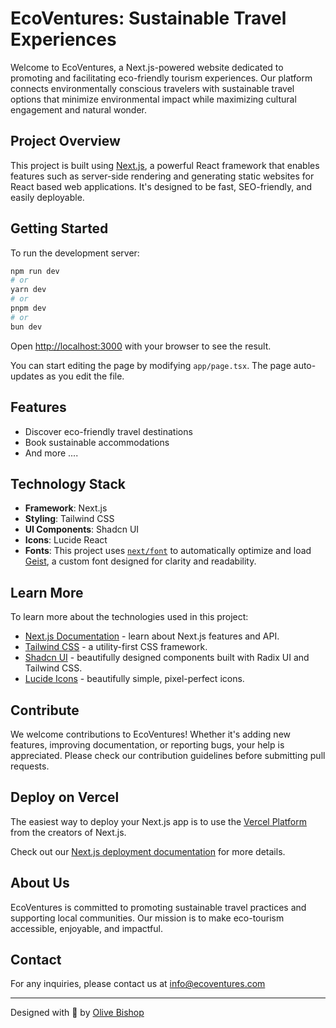 # EcoVentures: Sustainable Travel Experiences

Welcome to EcoVentures, a Next.js-powered website dedicated to promoting and facilitating eco-friendly tourism experiences. Our platform connects environmentally conscious travelers with sustainable travel options that minimize environmental impact while maximizing cultural engagement and natural wonder.

## Project Overview

This project is built using [Next.js](https://nextjs.org), a powerful React framework that enables features such as server-side rendering and generating static websites for React based web applications. It's designed to be fast, SEO-friendly, and easily deployable.

## Getting Started

To run the development server:

```bash
npm run dev
# or
yarn dev
# or
pnpm dev
# or
bun dev
```

Open [http://localhost:3000](http://localhost:3000) with your browser to see the result.

You can start editing the page by modifying `app/page.tsx`. The page auto-updates as you edit the file.

## Features

- Discover eco-friendly travel destinations
- Book sustainable accommodations
- And more ....

## Technology Stack

- **Framework**: Next.js
- **Styling**: Tailwind CSS
- **UI Components**: Shadcn UI
- **Icons**: Lucide React
- **Fonts**: This project uses [`next/font`](https://nextjs.org/docs/app/building-your-application/optimizing/fonts) to automatically optimize and load [Geist](https://vercel.com/font), a custom font designed for clarity and readability.

## Learn More

To learn more about the technologies used in this project:

- [Next.js Documentation](https://nextjs.org/docs) - learn about Next.js features and API.
- [Tailwind CSS](https://tailwindcss.com/docs) - a utility-first CSS framework.
- [Shadcn UI](https://ui.shadcn.com/) - beautifully designed components built with Radix UI and Tailwind CSS.
- [Lucide Icons](https://lucide.dev/) - beautifully simple, pixel-perfect icons.

## Contribute

We welcome contributions to EcoVentures! Whether it's adding new features, improving documentation, or reporting bugs, your help is appreciated. Please check our contribution guidelines before submitting pull requests.

## Deploy on Vercel

The easiest way to deploy your Next.js app is to use the [Vercel Platform](https://vercel.com/new?utm_medium=default-template&filter=next.js&utm_source=create-next-app&utm_campaign=create-next-app-readme) from the creators of Next.js.

Check out our [Next.js deployment documentation](https://nextjs.org/docs/app/building-your-application/deploying) for more details.

## About Us

EcoVentures is committed to promoting sustainable travel practices and supporting local communities. Our mission is to make eco-tourism accessible, enjoyable, and impactful.

## Contact

For any inquiries, please contact us at info@ecoventures.com

---

Designed with 💚 by [Olive Bishop](https://olivebishop.vercel.app)